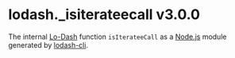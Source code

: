# lodash._isiterateecall v3.0.0

The internal [Lo-Dash](https://lodash.com/) function `isIterateeCall` as a [Node.js](http://nodejs.org/) module generated by [lodash-cli](https://www.npmjs.com/package/lodash-cli).
